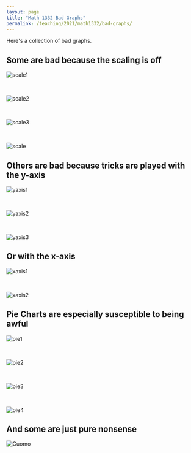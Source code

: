 ```yaml
---
layout: page
title: "Math 1332 Bad Graphs"
permalink: /teaching/2021/math1332/bad-graphs/
---
```


Here's a collection of bad graphs.

Some are bad because the scaling is off
----

![scale1](scale1.jpg)

<br>

![scale2](scale2.jpg)

<br>

![scale3](scale3.png)

<br>

![scale](scale4.jpg)

Others are bad because tricks are played with the y-axis
------

![yaxis1](y-axis1.jpg)

<br>

![yaxis2](y-axis2.jpg)

<br>

![yaxis3](y-axis3.jpg)

Or with the x-axis
-------

![xaxis1](x-axis1.jpg)

<br>

![xaxis2](x-axis2.png)

Pie Charts are especially susceptible to being awful
----------

![pie1](pie-chart-1.jpg)

<br>

![pie2](pie-chart2.jpg)

<br>

![pie3](pie-chart3.jpg)

<br>

![pie4](pie-chart4.png)

And some are just pure nonsense
---

![Cuomo](nonsense.png)

